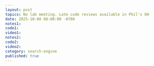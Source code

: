 ```yaml
---
layout: post
topics: No lab meeting. Late code reviews available in Phil's OH
date: 2025-10-08 08:00:00 -0700
notes1: 
code1: 
video1: 
notes2: 
code2: 
video2: 
category: search-engine
published: true
---
```

